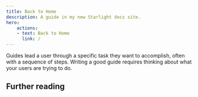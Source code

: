 ```yaml
---
title: Back to Home
description: A guide in my new Starlight docs site.
hero:
    actions:
    - text: Back to Home
      link: /
---
```


Guides lead a user through a specific task they want to accomplish, often with a sequence of steps.
Writing a good guide requires thinking about what your users are trying to do.

## Further reading

<!-- - Read [about how-to guides](https://diataxis.fr/how-to-guides/) in the Diátaxis framework -->
